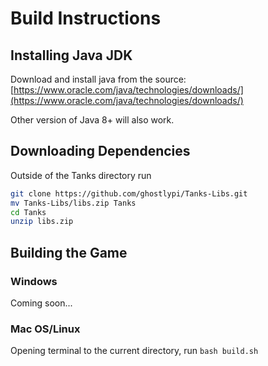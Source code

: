 
# Build Instructions

## Installing Java JDK

Download and install java from the source:
[https://www.oracle.com/java/technologies/downloads/](https://www.oracle.com/java/technologies/downloads/)

Other version of Java 8+ will also work.

## Downloading Dependencies

Outside of the Tanks directory run
```bash 
git clone https://github.com/ghostlypi/Tanks-Libs.git
mv Tanks-Libs/libs.zip Tanks
cd Tanks
unzip libs.zip
```
## Building the Game

### Windows
Coming soon...

### Mac OS/Linux
Opening terminal to the current directory, run `bash build.sh`
